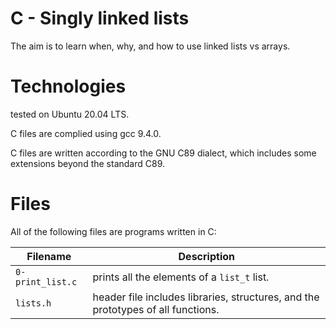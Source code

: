 # C - Singly linked lists

The aim is to learn when, why, and how to use linked lists vs arrays.

# Technologies

tested on Ubuntu 20.04 LTS.

C files are complied using gcc 9.4.0.

C files are written according to the GNU C89 dialect, which includes some extensions beyond the standard C89.

# Files

All of the following files are programs written in C:

| Filename           | Description
| ------------------ | ------------------------------------------------------------------------------------------------------- 
| `0-print_list.c`   | prints all the elements of a `list_t` list.
| `lists.h`	     | header file includes libraries, structures, and the prototypes of all functions.
